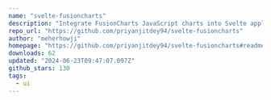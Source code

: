 ```yaml
---
name: "svelte-fusioncharts"
description: "Integrate FusionCharts JavaScript charts into Svelte applications."
repo_url: "https://github.com/priyanjitdey94/svelte-fusioncharts"
author: "meherhowji"
homepage: "https://github.com/priyanjitdey94/svelte-fusioncharts#readme"
downloads: 62
updated: "2024-06-23T09:47:07.097Z"
github_stars: 130
tags: 
  - ui
---
```


